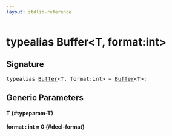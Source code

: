 ```yaml
---
layout: stdlib-reference
---
```


# typealias Buffer\<T, format:int\>

## Signature

<pre>
<span class='code_keyword'>typealias</span> <a href="/stdlib-reference/types/Buffer" class="code_type">Buffer</a>&lt;T, format:<span class="code_keyword">int</span>&gt; = <a href="/stdlib-reference/types/Buffer" class="code_type">Buffer</a>&lt;T&gt;;
</pre>

## Generic Parameters

#### T {#typeparam-T}
#### format  : int = 0 {#decl-format}

